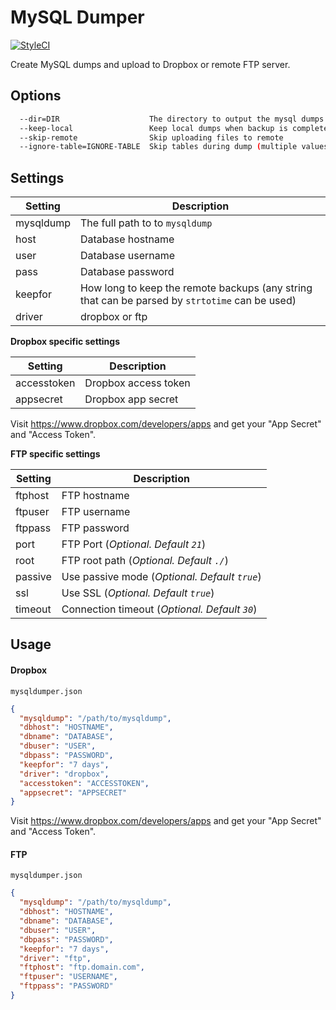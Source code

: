# MySQL Dumper

[![StyleCI](https://styleci.io/repos/39658695/shield)](https://styleci.io/repos/39658695)

Create MySQL dumps and upload to Dropbox or remote FTP server.


## Options
```sh
  --dir=DIR                    The directory to output the mysql dumps [default: "archive"]
  --keep-local                 Keep local dumps when backup is complete
  --skip-remote                Skip uploading files to remote
  --ignore-table=IGNORE-TABLE  Skip tables during dump (multiple values allowed)
```


## Settings
Setting  | Description
------------- | -------------
mysqldump  | The full path to to `mysqldump`
host  | Database hostname
user | Database username
pass | Database password
keepfor | How long to keep the remote backups (any string that can be parsed by `strtotime` can be used)
driver | dropbox or ftp


**Dropbox specific settings**

Setting  | Description
------------- | -------------
accesstoken  | Dropbox access token
appsecret  | Dropbox app secret

Visit https://www.dropbox.com/developers/apps and get your "App Secret" and "Access Token".


**FTP specific settings**

Setting  | Description
------------- | -------------
ftphost | FTP hostname
ftpuser | FTP username
ftppass | FTP password
port | FTP Port (*Optional. Default `21`*)
root | FTP root path (*Optional. Default `./`*)
passive | Use passive mode (*Optional. Default `true`*)
ssl | Use SSL (*Optional. Default `true`*)
timeout | Connection timeout (*Optional. Default `30`*)


## Usage

#### Dropbox
`mysqldumper.json`
```json
{
  "mysqldump": "/path/to/mysqldump",
  "dbhost": "HOSTNAME",
  "dbname": "DATABASE",
  "dbuser": "USER",
  "dbpass": "PASSWORD",
  "keepfor": "7 days",
  "driver": "dropbox",
  "accesstoken": "ACCESSTOKEN",
  "appsecret": "APPSECRET"
}
```

Visit https://www.dropbox.com/developers/apps and get your "App Secret" and "Access Token".

#### FTP
`mysqldumper.json`
```json
{
  "mysqldump": "/path/to/mysqldump",
  "dbhost": "HOSTNAME",
  "dbname": "DATABASE",
  "dbuser": "USER",
  "dbpass": "PASSWORD",
  "keepfor": "7 days",
  "driver": "ftp",
  "ftphost": "ftp.domain.com",
  "ftpuser": "USERNAME",
  "ftppass": "PASSWORD"
}
```
